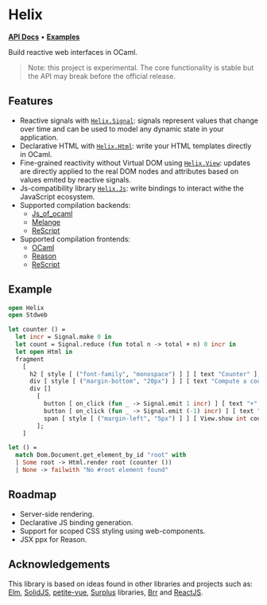 # Helix

[**API Docs**](https://odis-labs.github.io/helix/helix/Helix/index.html) • [**Examples**](https://github.com/odis-labs/helix/tree/master/examples)

Build reactive web interfaces in OCaml.

> Note: this project is experimental. The core functionality is stable but the
> API may break before the official release.


## Features

- Reactive signals with
  [`Helix.Signal`](https://odis-labs.github.io/helix/helix/Helix/Signal/index.html):
signals represent values that change over time and can be used to model any
dynamic state in your application.
- Declarative HTML with [`Helix.Html`](https://odis-labs.github.io/helix/helix/Helix/Html/index.html): write your HTML templates directly in OCaml.
- Fine-grained reactivity without Virtual DOM using
  [`Helix.View`](https://odis-labs.github.io/helix/helix/Helix/View/index.html):
updates are directly applied to the real DOM nodes and attributes based on
values emited by reactive signals.
- Js-compatibility library
  [`Helix.Js`](https://odis-labs.github.io/helix/helix/Helix/Js/index.html):
write bindings to interact withe the JavaScript ecosystem.
- Supported compilation backends:
    - [Js_of_ocaml](https://ocsigen.org/js_of_ocaml/latest/manual/overview)
    - [Melange](https://github.com/melange-re/melange)
    - [ReScript](https://rescript-lang.org/)
- Supported compilation frontends:
    - [OCaml](https://ocaml.org)
    - [Reason](https://reasonml.github.io)
    - [ReScript](https://rescript-lang.org)


## Example

```ocaml
open Helix
open Stdweb

let counter () =
  let incr = Signal.make 0 in
  let count = Signal.reduce (fun total n -> total + n) 0 incr in
  let open Html in
  fragment
    [
      h2 [ style [ ("font-family", "monospace") ] ] [ text "Counter" ];
      div [ style [ ("margin-bottom", "20px") ] ] [ text "Compute a count." ];
      div []
        [
          button [ on_click (fun _ -> Signal.emit 1 incr) ] [ text "+" ];
          button [ on_click (fun _ -> Signal.emit (-1) incr) ] [ text "-" ];
          span [ style [ ("margin-left", "5px") ] ] [ View.show int count ];
        ];
    ]

let () =
  match Dom.Document.get_element_by_id "root" with
  | Some root -> Html.render root (counter ())
  | None -> failwith "No #root element found"
```


## Roadmap

- Server-side rendering.
- Declarative JS binding generation.
- Support for scoped CSS styling using web-components.
- JSX ppx for Reason.


## Acknowledgements

This library is based on ideas found in other libraries and projects such as:
[Elm](https://elm-lang.org/), [SolidJS](https://www.solidjs.com/),
[petite-vue](https://github.com/vuejs/petite-vue),
[Surplus](https://github.com/adamhaile/surplus) libraries,
[Brr](https://erratique.ch/software/brr) and [ReactJS](https://reactjs.org/).
